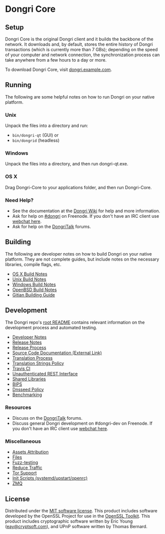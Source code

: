 Dongri Core
=============

Setup
---------------------
Dongri Core is the original Dongri client and it builds the backbone of the network. It downloads and, by default, stores the entire history of Dongri transactions (which is currently more than 7 GBs); depending on the speed of your computer and network connection, the synchronization process can take anywhere from a few hours to a day or more.

To download Dongri Core, visit [dongri.example.com](https://dongri.example.com).

Running
---------------------
The following are some helpful notes on how to run Dongri on your native platform.

### Unix

Unpack the files into a directory and run:

- `bin/dongri-qt` (GUI) or
- `bin/dongrid` (headless)

### Windows

Unpack the files into a directory, and then run dongri-qt.exe.

### OS X

Drag Dongri-Core to your applications folder, and then run Dongri-Core.

### Need Help?

* See the documentation at the [Dongri Wiki](https://dongri.info/)
for help and more information.
* Ask for help on [#dongri](http://webchat.freenode.net?channels=dongri) on Freenode. If you don't have an IRC client use [webchat here](http://webchat.freenode.net?channels=dongri).
* Ask for help on the [DongriTalk](https://dongritalk.io/) forums.

Building
---------------------
The following are developer notes on how to build Dongri on your native platform. They are not complete guides, but include notes on the necessary libraries, compile flags, etc.

- [OS X Build Notes](build-osx.md)
- [Unix Build Notes](build-unix.md)
- [Windows Build Notes](build-windows.md)
- [OpenBSD Build Notes](build-openbsd.md)
- [Gitian Building Guide](gitian-building.md)

Development
---------------------
The Dongri repo's [root README](/README.md) contains relevant information on the development process and automated testing.

- [Developer Notes](developer-notes.md)
- [Release Notes](release-notes.md)
- [Release Process](release-process.md)
- [Source Code Documentation (External Link)](https://dev.visucore.com/dongri/doxygen/)
- [Translation Process](translation_process.md)
- [Translation Strings Policy](translation_strings_policy.md)
- [Travis CI](travis-ci.md)
- [Unauthenticated REST Interface](REST-interface.md)
- [Shared Libraries](shared-libraries.md)
- [BIPS](bips.md)
- [Dnsseed Policy](dnsseed-policy.md)
- [Benchmarking](benchmarking.md)

### Resources
* Discuss on the [DongriTalk](https://dongritalk.io/) forums.
* Discuss general Dongri development on #dongri-dev on Freenode. If you don't have an IRC client use [webchat here](http://webchat.freenode.net/?channels=dongri-dev).

### Miscellaneous
- [Assets Attribution](assets-attribution.md)
- [Files](files.md)
- [Fuzz-testing](fuzzing.md)
- [Reduce Traffic](reduce-traffic.md)
- [Tor Support](tor.md)
- [Init Scripts (systemd/upstart/openrc)](init.md)
- [ZMQ](zmq.md)

License
---------------------
Distributed under the [MIT software license](/COPYING).
This product includes software developed by the OpenSSL Project for use in the [OpenSSL Toolkit](https://www.openssl.org/). This product includes
cryptographic software written by Eric Young ([eay@cryptsoft.com](mailto:eay@cryptsoft.com)), and UPnP software written by Thomas Bernard.
